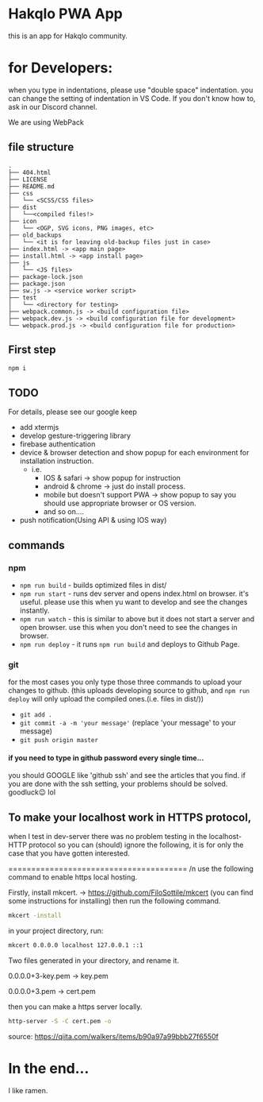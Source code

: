 # Hakqlo PWA App
this is an app for Hakqlo community. 

# for Developers:
when you type in indentations, please use "double space" indentation.
you can change the setting of indentation in VS Code.
If you don't know how to, ask in our Discord channel.

We are using WebPack

## file structure
```
.
├── 404.html
├── LICENSE
├── README.md
├── css
│   └── <SCSS/CSS files>
├── dist
│   └──<compiled files!>
├── icon
│   └── <OGP, SVG icons, PNG images, etc>
├── old_backups
│   └── <it is for leaving old-backup files just in case>
├── index.html -> <app main page>
├── install.html -> <app install page>
├── js
│   └── <JS files>
├── package-lock.json
├── package.json
├── sw.js -> <service worker script>
├── test
│   └── <directory for testing> 
├── webpack.common.js -> <build configuration file>
├── webpack.dev.js -> <build configuration file for development>
└── webpack.prod.js -> <build configuration file for production>

```
## First step

```bash
npm i
```
## TODO
For details, please see our google keep

- add xtermjs
- develop gesture-triggering library
- firebase authentication
- device & browser detection and show popup for each environment for installation instruction. 
  - i.e. 
    - IOS & safari -> show popup for instruction
    - android & chrome -> just do install process.
    - mobile but doesn't support PWA -> show popup to say you should use appropriate browser or OS version.
    - and so on....
- push notification(Using API & using IOS way)
## commands 
### npm 
- `npm run build` - builds optimized files in dist/
- `npm run start` - runs dev server and opens index.html on browser. it's useful. please use this when yu want to develop and see the changes instantly.
- `npm run watch` - this is similar to above but it does not start a server and open browser. use this when you don't need to see the changes in browser.
- `npm run deploy` - it runs `npm run build` and deploys to Github Page.
### git 
for the most cases you only type those three commands to upload your changes to github. (this uploads developing source to github, and `npm run deploy` will only upload the compiled ones.(i.e. files in dist/))
- `git add . `
- `git commit -a -m 'your message'` (replace 'your message' to your message)
- `git push origin master`

#### if you need to type in github password every single time...
you should GOOGLE like 'github ssh' and see the articles that you find. if you are done with the ssh setting, your problems should be solved. goodluck:wink:  lol


## To make your localhost work in HTTPS protocol, 
when I test in dev-server there was no problem testing in the localhost-HTTP protocol so you can (should) ignore the following, it is for only the case that you have gotten interested. 

=======================================
/n
use the following command to enable https local hosting.

Firstly, install mkcert. -> https://github.com/FiloSottile/mkcert (you can find some instructions for installing)
then run the following command.
```bash
mkcert -install
```
in your project directory, run:
```bash
mkcert 0.0.0.0 localhost 127.0.0.1 ::1
```
Two files generated in your directory, and rename it.

0.0.0.0+3-key.pem -> key.pem

0.0.0.0+3.pem -> cert.pem

then you can make a https server locally.
```bash
http-server -S -C cert.pem -o
```
source: https://qiita.com/walkers/items/b90a97a99bbb27f6550f

# In the end...
  I like ramen.